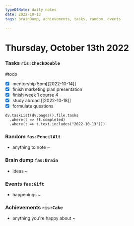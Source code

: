 ```yaml
---
typeOfNote: daily notes
date: 2022-10-13
tags: brainDump, achievements, tasks, random, events

---
```

# Thursday, October 13th 2022

### Tasks `ris:CheckDouble`
#todo
 - [x] mentorship 5pm[[2022-10-14]]
 - [x] finish marketing plan presentation
 - [x] finish week 1 course 4
 - [x] study abroad [[2022-10-18]]
 - [x] formulate questions

```dataviewjs
dv.taskList(dv.pages().file.tasks 
  .where(t => !t.completed)
  .where(t => t.text.includes("2022-10-13")))
```



### Random `fas:PencilAlt`
 - anything to note ~




### Brain dump `fas:Brain`
 - ideas ~ 




### Events `fas:Gift`
 - happenings ~






### Achievements `ris:Cake`
 - anything you're happy about ~ 

